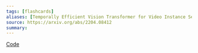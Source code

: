 ```yaml
---
tags: [flashcards]
aliases: [Temporally Efficient Vision Transformer for Video Instance Segmentation]
source: https://arxiv.org/abs/2204.08412
summary:
---
```


[Code](https://github.com/hustvl/TeViT)
